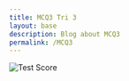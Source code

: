 ```yaml
---
title: MCQ3 Tri 3
layout: base
description: Blog about MCQ3
permalink: /MCQ3
---
```


![Test Score]({{site.baseurl}}/images/mcq3.jpg)